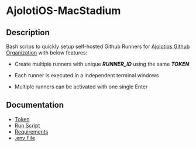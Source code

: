# AjolotiOS-MacStadium

## Description

Bash scrips to quickly setup self-hosted Github Runners for [Ajolotios Github Organization](https://github.com/Ajolotios)
with below features:

- Create multiple runners with unique **_RUNNER_ID_** using the same **_TOKEN_**

- Each runner is executed in a independent terminal windows

- Multiple runners can be activated with one single Enter

## Documentation

- [Token](./doc/manual_token.md)
- [Run Script](./doc/manual_script.md)
- [Requirements](./doc/requirements.md)
- [.env File ](./doc/manual_env.md)
